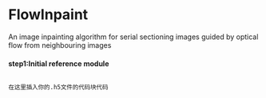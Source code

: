 # FlowInpaint
An image inpainting algorithm for serial sectioning images guided by optical flow from neighbouring images


#### step1:Initial reference module
```python

在这里插入你的.h5文件的代码块代码
```
